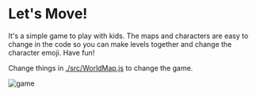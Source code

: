 # Let's Move!

It's a simple game to play with kids. The maps and characters are easy to change in the code so you can make levels together and change the character emoji. Have fun!

Change things in [./src/WorldMap.js](./src/WorldMap.js) to change the game.

![game](https://www.evernote.com/l/AAE_z6lgjBNGAqZqcDstuXggwLujb4sgrEYB/image.png)
